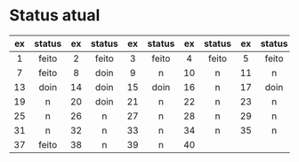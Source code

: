 # Status atual

|  ex | status |  ex | status |  ex | status |  ex | status |  ex | status |  ex | status |
|:---:|  :---: |:---:|  :---: |:---:|  :---: |:---:|  :---: |:---:|  :---: |:---:|  :---: |
|  1  |  feito |  2  |  feito |  3  |  feito |  4  |  feito |  5  |  feito |  6  |    n   |
|  7  |  feito |  8  |  doin  |  9  |    n   |  10 |    n   |  11 |    n   |  12 |    n   |
|  13 |  doin  |  14 |  doin  |  15 |  doin  |  16 |    n   |  17 |  doin  |  18 |    n   |
|  19 |    n   |  20 |  doin  |  21 |    n   |  22 |    n   |  23 |    n   |  24 |    n   |
|  25 |    n   |  26 |    n   |  27 |    n   |  28 |    n   |  29 |    n   |  30 |    n   |
|  31 |    n   |  32 |    n   |  33 |    n   |  34 |    n   |  35 |    n   |  36 |    n   |
|  37 |  feito |  38 |    n   |  39 |    n   |  40 |
